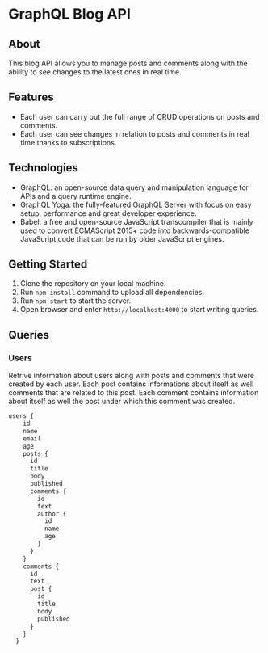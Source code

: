 # GraphQL Blog API

## About 

This blog API allows you to manage posts and comments along with the ability to see changes to the latest ones in real time.

## Features

- Each user can carry out the full range of CRUD operations on posts and comments.
- Each user can see changes in relation to posts and comments in real time thanks to subscriptions.

## Technologies

- GraphQL: an open-source data query and manipulation language for APIs and a query runtime engine.
- GraphQL Yoga: the fully-featured GraphQL Server with focus on easy setup, performance and great developer experience.
- Babel: a free and open-source JavaScript transcompiler that is mainly used to convert ECMAScript 2015+ code into backwards-compatible JavaScript code that can be run by older JavaScript engines.

## Getting Started

1. Clone the repository on your local machine.
2. Run `npm install` command to upload all dependencies.
3. Run `npm start` to start the server.
4. Open browser and enter `http://localhost:4000` to start writing queries.

## Queries

### Users

Retrive information about users along with posts and comments that were created by each user. Each post contains informations about itself as well comments that are related to this post. Each comment contains information about itself as well the post under which this comment was created.

```javascript
users {
    id
    name
    email
    age
    posts {
      id
      title
      body
      published
      comments {
        id
        text
        author {
          id
          name
          age
        }
      }
    }
    comments {
      id
      text
      post {
        id
        title
        body
        published
      }
    }
  }
```
